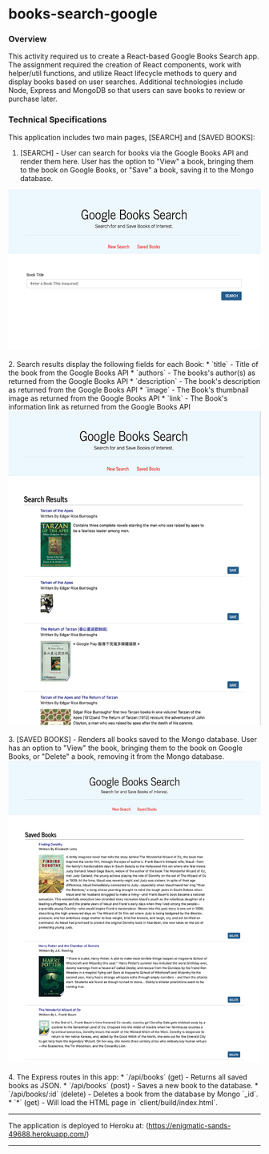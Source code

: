 # books-search-google

### Overview
This activity required us to create a React-based Google Books Search app. The assignment required the creation of React components, work with helper/util functions, and utilize React lifecycle methods to query and display books based on user searches. Additional technologies include Node, Express and MongoDB so that users can save books to review or purchase later.

### Technical Specifications
This application includes two main pages, [SEARCH] and [SAVED BOOKS]:
  1. [SEARCH] - User can search for books via the Google Books API and render them here. User has the option to "View" a book, bringing them to the book on Google Books, or "Save" a book, saving it to the Mongo database.
  <img src="./client/public/images/google-books-search.png">
 <br /><br /> 
  2. Search results display the following fields for each Book:
* `title` - Title of the book from the Google Books API
* `authors` - The books's author(s) as returned from the Google Books API
* `description` - The book's description as returned from the Google Books API
* `image` - The Book's thumbnail image as returned from the Google Books API
* `link` - The Book's information link as returned from the Google Books API
<img src="./client/public/images/google-books-search-results.png">
<br /><br />
  3. [SAVED BOOKS] - Renders all books saved to the Mongo database. User has an option to "View" the book, bringing them to the book on Google Books, or "Delete" a book, removing it from the Mongo database.
  <img src="./client/public/images/google-books-saved.png">
<br /><br />
4. The Express routes in this app:
* `/api/books` (get) - Returns all saved books as JSON.
* `/api/books` (post) - Saves a new book to the database.
* `/api/books/:id` (delete) - Deletes a book from the database by Mongo `_id`.
* `*` (get) - Will load the HTML page in `client/build/index.html`.

- - -

The application is deployed to Heroku at: (https://enigmatic-sands-49688.herokuapp.com/)

- - -